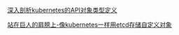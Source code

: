 [深入剖析kubernetes的API对象类型定义](https://blog.csdn.net/weixin_42663840/article/details/102558455)

[站在巨人的肩膀上-像kubernetes一样用etcd存储自定义对象](https://blog.csdn.net/weixin_42663840/article/details/102633206)